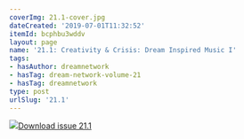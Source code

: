 ```yaml
---
coverImg: 21.1-cover.jpg
dateCreated: '2019-07-01T11:32:52'
itemId: bcphbu3wddv
layout: page
name: '21.1: Creativity & Crisis: Dream Inspired Music I'
tags:
- hasAuthor: dreamnetwork
- hasTag: dream-network-volume-21
- hasTag: dreamnetwork
type: post
urlSlug: '21.1'
---
```

<img class="card-journal-img" src="../images/21.1-rect.jpg"/><a href="../files/pdfs/Volume_21/21.1_music_crisis_I.pdf" download="">Download issue 21.1</a>